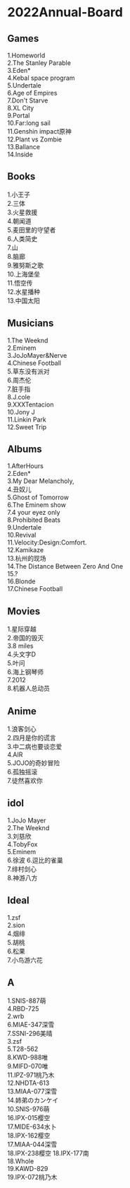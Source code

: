# 2022Annual-Board

## Games
1.Homeworld  
2.The Stanley Parable  
3.Eden*  
4.Kebal space program  
5.Undertale  
6.Age of Empires  
7.Don't Starve  
8.XL City  
9.Portal  
10.Far:long sail  
11.Genshin impact原神  
12.Plant vs Zombie  
13.Ballance  
14.Inside  

## Books
1.小王子  
2.三体  
3.火星救援  
4.朝闻道  
5.麦田里的守望者  
6.人类简史  
7.山  
8.脑廊  
9.雅努斯之歌  
10.上海堡垒  
11.悟空传  
12.水星播种  
13.中国太阳  
 
## Musicians
1.The Weeknd  
2.Eminem  
3.JoJoMayer&Nerve  
4.Chinese Football  
5.草东没有派对  
6.周杰伦  
7.脏手指  
8.J.cole   
9.XXXTentacion  
10.Jony J  
11.Linkin Park  
12.Sweet Trip  

## Albums
1.AfterHours  
2.Eden*    
3.My Dear Melancholy,  
4.丑奴儿  
5.Ghost of Tomorrow   
6.The Eminem show   
7.4 your eyez only   
8.Prohibited Beats  
9.Undertale  
10.Revival   
11.Velocity:Design:Comfort.  
12.Kamikaze  
13.杭州的现场  
14.The Distance Between Zero And One  
15.?  
16.Blonde  
17.Chinese Football  

## Movies
1.星际穿越  
2.帝国的毁灭  
3.8 miles  
4.头文字D  
5.叶问  
6.海上钢琴师  
7.2012  
8.机器人总动员  

## Anime 
1.浪客剑心   
2.四月是你的谎言    
3.中二病也要谈恋爱  
4.AIR  
5.JOJO的奇妙冒险  
6.孤独摇滚  
7.徒然喜欢你  

## idol
1.JoJo Mayer  
2.The Weeknd  
3.刘慈欣  
4.TobyFox  
5.Eminem  
6.徐波
6.逗比的雀巢  
7.绯村剑心  
8.神游八方  

## Ideal
1.zsf  
2.sion  
4.烟绯  
5.胡桃  
6.松果  
7.小鸟游六花      

## A
1.SNIS-887萌  
4.RBD-725  
2.wrb  
6.MIAE-347深雪  
7.SSNI-296美晴  
3.zsf  
5.T28-562   
8.KWD-988唯  
9.MIFD-070唯  
11.IPZ-971桃乃木  
12.NHDTA-613  
13.MIAA-077深雪  
14.姉弟のカンケイ  
10.SNIS-976萌  
16.IPX-015樱空  
17.MIDE-634水卜   
18.IPX-162樱空  
17.MIAA-044深雪  
18.IPX-238樱空
18.IPX-177南  
18.Whole  
19.KAWD-829  
19.IPX-072桃乃木  
